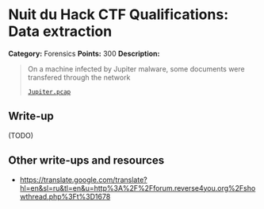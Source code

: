 # Nuit du Hack CTF Qualifications: Data extraction

**Category:** Forensics
**Points:** 300
**Description:**

> On a machine infected by Jupiter malware, some documents were transfered through the network
>
> [`Jupiter.pcap`](Jupiter.pcap)

## Write-up

(TODO)

## Other write-ups and resources

* <https://translate.google.com/translate?hl=en&sl=ru&tl=en&u=http%3A%2F%2Fforum.reverse4you.org%2Fshowthread.php%3Ft%3D1678>
